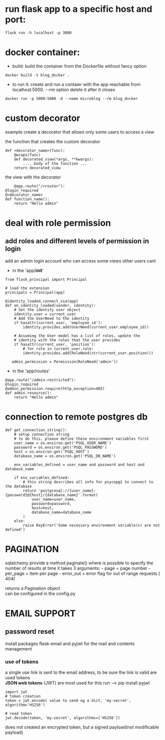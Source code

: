 # run flask app to a specific host and port:
```
flask run -h localhost -p 3000
```

# docker container: 
- build: build the container from the Dockerfile without fancy option
```
docker build -t blog_docker .   
```
- to run it: create and run a contaier with the app reachable from localhost:5000. --rm option delete it after it closes
```
docker run -p 5000:5000 -d --name microblog --rm blog_docker
```

# custom decorator 
example create a decorator that allows only some users to access a view

the function that creates the custom decorator
```
def <decorator_name>(func):
    @wraps(func)
    def decorated_view(*args, **kwargs):
        .... body of the function ...
    return decorated_view
```

the view with the decorator
```
    @app.route("/<route>"):
@login_required
@<decorator_name>
def function_name():
    return "Hello admin"
```

# deal with role permission
## add roles and different levels of permission in login 
add an admin login account who can access some views other users cant

- in the 'app/__init__'
```
from flask_principal import Principal

# load the extension
principals = Principal(app)
```
```
@identity_loaded.connect_via(app)
def on_identity_loaded(sender, identity):
    # Set the identity user object
    identity.user = current_user
    # Add the UserNeed to the identity
    if hasattr(current_user, 'employee_id'):
        identity.provides.add(UserNeed(current_user.employee_id))

    # Assuming the User model has a list of roles, update the
    # identity with the roles that the user provides
    if hasattr(current_user, 'position'):
        # for role in current_user.role:
        identity.provides.add(RoleNeed(str(current_user.position)))

   admin_permission = Permission(RoleNeed('admin'))
   ```

- in the 'app/routes'
```
@app.route("/admin-restricted"):
@login_required
@admin_permission.require(http_exception=403)
def admin_resource():
    return "Hello admin"
```

# connection to remote postgres db

```
def get_connection_string():
    # setup connection string
    # to do this, please define these environment variables first
    user_name = os.environ.get('PSQL_USER_NAME')
    password = os.environ.get('PSQL_PASSWORD')
    host = os.environ.get('PSQL_HOST')
    database_name = os.environ.get('PSQL_DB_NAME')
    
    env_variables_defined = user_name and password and host and database_name

    if env_variables_defined:
        # this string describes all info for psycopg2 to connect to the database
        return 'postgresql://{user_name}:{password}@{host}/{database_name}'.format(
            user_name=user_name,
            password=password,
            host=host,
            database_name=database_name
        )
    else:
        raise KeyError('Some necessary environment variable(s) are not defined')

```

# PAGINATION
sqlalchemy provide a method paginate() where is possible to specify the number of results at time
it takes 3 arguments: 
    - page = page number
    - per_page = item per page
    - error_out = error flag  for out of range requests ( 404)

returns a Pagination object<br>
can be configured in the config.py

# EMAIL SUPPORT
## password reset
install packages flask-email and pyjwt for the mail and contents management
### use of tokens 
a single use link is sent to the email address, to be sure the link is valid are used tokens <br>
**JSON web tokens** (JWT) are most used for this 
run --> pip install pyjwt
```
import jwt
# token creation 
token = jwt.encode( value to send eg a dict, 'my-secret', algorithm='HS256')

# read token
jwt.decode(token, 'my-secret', algorithms=['HS256'])
```
does not created an encrypted token, but a signed payload(not modificable payload)